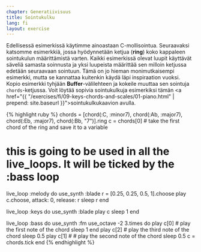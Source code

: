 ```yaml
---
chapter: Generatiivisuus
title: Sointukulku
lang: fi
layout: exercise
---
```



Edellisessä esimerkissä käytimme ainoastaan C-mollisointua. Seuraavaksi katsomme esimerkkiä, jossa hyödynnetään ketjua (**ring**) koko kappaleen sointukulun määrittämistä varten. Kaikki esimerkissä olevat luupit käyttävät säveliä samasta soinnusta ja yksi luupeista määrittää sen milloin ketjussa edetään seuraavaan sointuun. Tämä on jo hieman monimutkaisempi esimerkki, mutta se kannattaa kuitenkin käydä läpi inspiraation vuoksi. Kopio esimerkki tyhjään **Buffer**-välilehteen ja kokeile muuttaa sen sointuja `chords`-ketjussa. Voit löytää sopivia sointukulkuja esimerkiksi tämän <a href="{{ "/exercises/fi/09-keys-chords-and-scales/01-piano.html" | prepend: site.baseurl }}">sointukulkukaavion</a> avulla. 

{% highlight ruby %}
chords = [chord(:C, :minor7), chord(:Ab, :major7), chord(:Eb, :major7), chord(:Bb, "7")].ring
c = chords[0] # take the first chord of the ring and save it to a variable
# this is going to be used in all the live_loops. It will be ticked by the :bass loop

live_loop :melody do
  use_synth :blade
  r = [0.25, 0.25, 0.5, 1].choose
  play c.choose, attack: 0, release: r
  sleep r
end

live_loop :keys do
  use_synth :blade
  play c
  sleep 1
end

live_loop :bass do
  use_synth :fm
  use_octave -2
  3.times do
    play c[0] # play the first note of the chord
    sleep 1
  end
  play c[2] # play the third note of the chord
  sleep 0.5
  play c[1] # # play the second note of the chord
  sleep 0.5
  c = chords.tick
end
{% endhighlight %}
